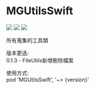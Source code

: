 # MGUtilsSwift

![](https://img.shields.io/cocoapods/v/MGUtilsSwift.svg?style=flat) 
![](https://img.shields.io/badge/platform-ios-lightgrey.svg) 
![](https://img.shields.io/badge/language-swift-orange.svg)  

所有蒐集的工具類  

版本更迭:  
0.1.3 - FileUtils新增刪除檔案

使用方式:  
pod 'MGUtilsSwift', '~> {version}'
